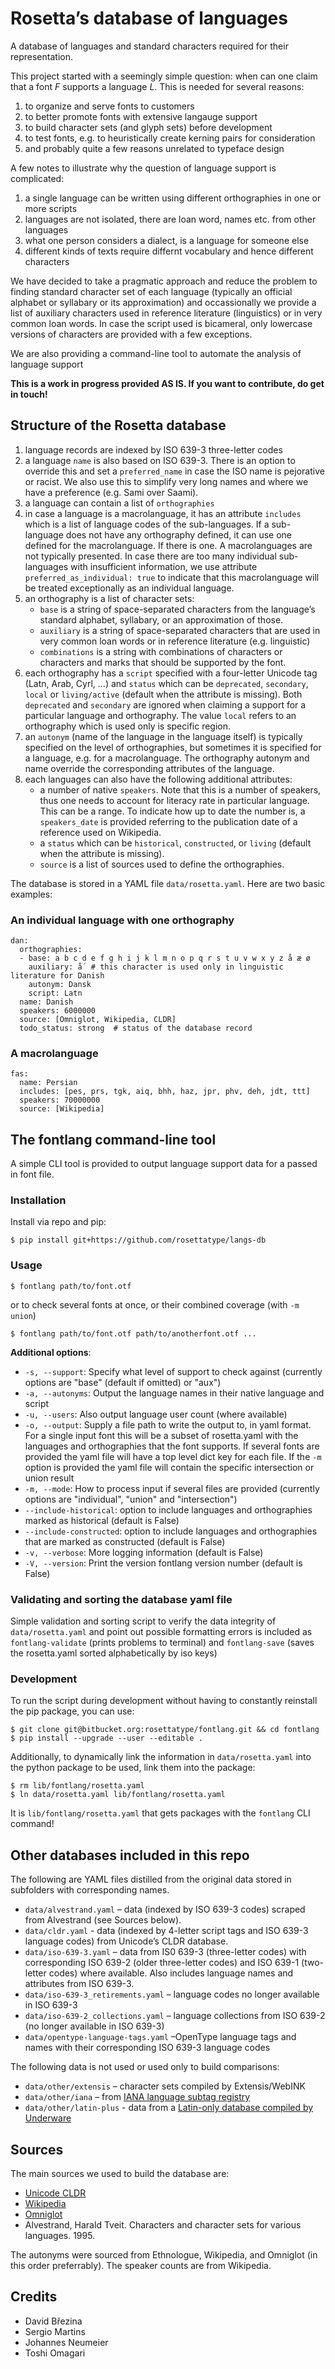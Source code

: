 # Rosetta’s database of languages

A database of languages and standard characters required for their representation.

This project started with a seemingly simple question: when can one claim that a font *F* supports a language *L*. This is needed for several reasons:

1. to organize and serve fonts to customers
2. to better promote fonts with extensive langauge support
3. to build character sets (and glyph sets) before development
4. to test fonts, e.g. to heuristically create kerning pairs for consideration
5. and probably quite a few reasons unrelated to typeface design

A few notes to illustrate why the question of language support is complicated:

1. a single language can be written using different orthographies in one or more scripts
2. languages are not isolated, there are loan word, names etc. from other languages
3. what one person considers a dialect, is a language for someone else
4. different kinds of texts require differnt vocabulary and hence different characters

We have decided to take a pragmatic approach and reduce the problem to finding standard character set of each language (typically an official alphabet or syllabary or its approximation) and occassionally we provide a list of auxiliary characters used in reference literature (linguistics) or in very common loan words. In case the script used is bicameral, only lowercase versions of characters are provided with a few exceptions.

We are also providing a command-line tool to automate the analysis of language support

**This is a work in progress provided AS IS. If you want to contribute, do get in touch!**

## Structure of the Rosetta database

1. language records are indexed by ISO 639-3 three-letter codes
2. a language `name` is also based on ISO 639-3. There is an option to override this and set a `preferred_name` in case the ISO name is pejorative or racist. We also use this to simplify very long names and where we have a preference (e.g. Sami over Saami).
3. a language can contain a list of `orthographies`
4. in case a language is a macrolanguage, it has an attribute `includes` which is a list of language codes of the sub-languages. If a sub-language does not have any orthography defined, it can use one defined for the macrolanguage. If there is one. A macrolanguages are not typically presented. In case there are too many individual sub-languages with insufficient information, we use attribute `preferred_as_individual: true` to indicate that this macrolanguage will be treated exceptionally as an individual language.
5. an orthography is a list of character sets:
	- `base` is a string of space-separated characters from the language’s standard alphabet, syllabary, or an approximation of those.
	- `auxiliary` is a string of space-separated characters that are used in very common loan words or in reference literature (e.g. linguistic)
	- `combinations` is a string with combinations of characters or characters and marks that should be supported by the font.
6. each orthography has a `script` specified with a four-letter Unicode tag (Latn, Arab, Cyrl, …) and `status` which can be `deprecated`, `secondary`, `local` or `living/active` (default when the attribute is missing). Both `deprecated` and `secondary` are ignored when claiming a support for a particular language and orthography. The value `local` refers to an orthography which is used only is specific region.
7. an `autonym` (name of the language in the language itself) is typically specified on the level of orthographies, but sometimes it is specified for a language, e.g. for a macrolanguage. The orthography autonym and name override the corresponding attributes of the language.
8. each languages can also have the following additional attributes:
	- a number of native `speakers`. Note that this is a number of speakers, thus one needs to account for literacy rate in particular language. This can be a range. To indicate how up to date the number is, a `speakers_date` is provided referring to the publication date of a reference used on Wikipedia.
	- a `status` which can be `historical`, `constructed`, or `living` (default when the attribute is missing).
	- `source` is a list of sources used to define the orthographies.


The database is stored in a YAML file `data/rosetta.yaml`. Here are two basic examples:

### An individual language with one orthography

```
dan:
  orthographies:
  - base: a b c d e f g h i j k l m n o p q r s t u v w x y z å æ ø
    auxiliary: ǻ  # this character is used only in linguistic literature for Danish
    autonym: Dansk
    script: Latn
  name: Danish
  speakers: 6000000
  source: [Omniglot, Wikipedia, CLDR]
  todo_status: strong  # status of the database record
```

### A macrolanguage

```
fas:
  name: Persian
  includes: [pes, prs, tgk, aiq, bhh, haz, jpr, phv, deh, jdt, ttt]
  speakers: 70000000
  source: [Wikipedia]
```

## The fontlang command-line tool

A simple CLI tool is provided to output language support data for a passed in font file.

### Installation

Install via repo and pip:

```
$ pip install git+https://github.com/rosettatype/langs-db
```

### Usage

`$ fontlang path/to/font.otf`

or to check several fonts at once, or their combined coverage (with `-m union`)

`$ fontlang path/to/font.otf path/to/anotherfont.otf ...`

**Additional options**:

- `-s, --support`: Specify what level of support to check against (currently options are "base" (default if omitted) or "aux")
- `-a, --autonyms`: Output the language names in their native language and script
- `-u, --users`: Also output language user count (where available)
- `-o, --output`: Supply a file path to write the output to, in yaml format. For a single input font this will be a subset of rosetta.yaml with the languages and orthographies that the font supports. If several fonts are provided the yaml file will have a top level dict key for each file. If the `-m` option is provided the yaml file will contain the specific intersection or union result
- `-m, --mode`: How to process input if several files are provided (currently options are "individual", "union" and "intersection")
- `--include-historical`: option to include languages and orthographies marked as historical (default is False)
- `--include-constructed`: option to include languages and orthographies that are marked as constructed (default is False)
- `-v, --verbose`: More logging information (default is False)
- `-V, --version`: Print the version fontlang version number (default is False)

### Validating and sorting the database yaml file

Simple validation and sorting script to verify the data integrity of `data/rosetta.yaml` and point out possible formatting errors is included as `fontlang-validate` (prints problems to terminal) and `fontlang-save` (saves the rosetta.yaml sorted alphabetically by iso keys)

### Development

To run the script during development without having to constantly reinstall the pip package, you can use:

```
$ git clone git@bitbucket.org:rosettatype/fontlang.git && cd fontlang
$ pip install --upgrade --user --editable .
```

Additionally, to dynamically link the information in `data/rosetta.yaml` into the python package to be used, link them into the package:

```
$ rm lib/fontlang/rosetta.yaml
$ ln data/rosetta.yaml lib/fontlang/rosetta.yaml
```

It is `lib/fontlang/rosetta.yaml` that gets packages with the `fontlang` CLI command!

## Other databases included in this repo

The following are YAML files distilled from the original data stored in subfolders with corresponding names.

- `data/alvestrand.yaml` – data (indexed by ISO 639-3 codes) scraped from Alvestrand (see Sources below).
- `data/cldr.yaml` - data (indexed by 4-letter script tags and ISO 639-3 language codes) from Unicode’s CLDR database.
- `data/iso-639-3.yaml` – data from IS0 639-3 (three-letter codes) with corresponding ISO 639-2 (older three-letter codes) and ISO 639-1 (two-letter codes) where available. Also includes language names and attributes from ISO 639-3.
- `data/iso-639-3_retirements.yaml` – language codes no longer available in ISO 639-3
- `data/iso-639-2_collections.yaml` – language collections from ISO 639-2 (no longer available in ISO 639-3)
- `data/opentype-language-tags.yaml` –OpenType language tags and names with their corresponding ISO 639-3 language codes

The following data is not used or used only to build comparisons:

- `data/other/extensis` – character sets compiled by Extensis/WebINK
- `data/other/iana` – from [IANA language subtag registry](https://www.iana.org/assignments/lang-subtags-templates/lang-subtags-templates.xhtml)
- `data/other/latin-plus` - data from a [Latin-only database compiled by Underware](https://underware.nl/latin_plus/)

## Sources

The main sources we used to build the database are:

- [Unicode CLDR](http://unicode.org)
- [Wikipedia](http://wikipedia.org)
- [Omniglot](http://omniglot.com)
- Alvestrand, Harald Tveit. Characters and character sets for various languages. 1995.

The autonyms were sourced from Ethnologue, Wikipedia, and Omniglot (in this order preferrably). The speaker counts are from Wikipedia.

## Credits

- David Březina  
- Sergio Martins  
- Johannes Neumeier
- Toshi Omagari
